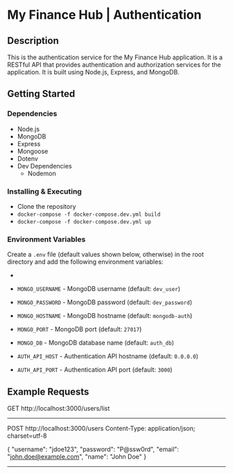 # My Finance Hub | Authentication

## Description

This is the authentication service for the My Finance Hub application. It is a RESTful API that provides authentication and authorization services for the application. It is built using Node.js, Express, and MongoDB.

## Getting Started

### Dependencies

* Node.js
* MongoDB
* Express
* Mongoose
* Dotenv
* Dev Dependencies
  * Nodemon

### Installing & Executing

* Clone the repository
* `docker-compose -f docker-compose.dev.yml build`
* `docker-compose -f docker-compose.dev.yml up`

### Environment Variables

Create a `.env` file (default values shown below, otherwise) in the root directory and add the following environment variables:

* 
* `MONGO_USERNAME` - MongoDB username (default: `dev_user`)
* `MONGO_PASSWORD` - MongoDB password (default: `dev_password`)
* `MONGO_HOSTNAME` - MongoDB hostname (default: `mongodb-auth`)
* `MONGO_PORT` - MongoDB port (default: `27017`)
* `MONGO_DB` - MongoDB database name (default: `auth_db`)

* `AUTH_API_HOST` - Authentication API hostname (default: `0.0.0.0`)
* `AUTH_API_PORT` - Authentication API port (default: `3000`)

## Example Requests

GET http://localhost:3000/users/list

---

POST http://localhost:3000/users
Content-Type: application/json; charset=utf-8

{
  "username": "jdoe123",
  "password": "P@ssw0rd",
  "email": "john.doe@example.com",
  "name": "John Doe"
}

---
